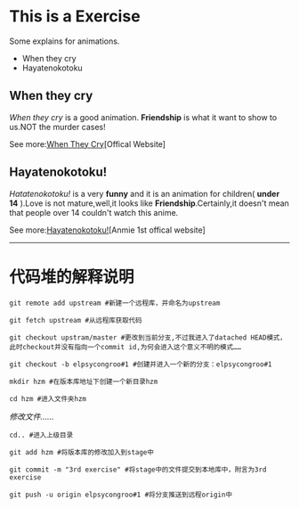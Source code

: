 # This is a Exercise #
Some explains for animations.

- When they cry
- Hayatenokotoku

## When they cry ##
*When they cry* is a good animation. **Friendship** is what it want to show to us.NOT the murder cases! 

See more:[When They Cry](http://oyashirosama.com/web/)[Offical Website]

## Hayatenokotoku! ##

*Hatatenokotoku!* is a very **funny** and it is an animation for children( **under 14** ).Love is not mature,well,it looks like **Friendship**.Certainly,it doesn't mean that people over 14 couldn't watch this anime.

See more:[Hayatenokotoku!](http://ani.tv/hayate/)[Anmie 1st offical website]

----------
# 代码堆的解释说明 #

`git remote add upstream #新建一个远程库，并命名为upstream` 

`git fetch upstream #从远程库获取代码`

`git checkout upstram/master #更改到当前分支,不过我进入了datached HEAD模式，此时checkout并没有指向一个commit id,为何会进入这个意义不明的模式……`

`git checkout -b elpsycongroo#1 #创建并进入一个新的分支：elpsycongroo#1`

`mkdir hzm #在版本库地址下创建一个新目录hzm`

`cd hzm #进入文件夹hzm`

*修改文件……*

`cd.. #进入上级目录`

`git add hzm #将版本库的修改加入到stage中`

`git commit -m "3rd exercise" #将stage中的文件提交到本地库中，附言为3rd exercise`

`git push -u origin elpsycongroo#1 #将分支推送到远程origin中`
